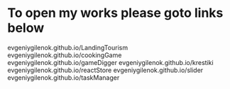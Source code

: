 # To open my works please goto links below
evgeniygilenok.github.io/LandingTourism
evgeniygilenok.github.io/cookingGame
evgeniygilenok.github.io/gameDigger
evgeniygilenok.github.io/krestiki
evgeniygilenok.github.io/reactStore
evgeniygilenok.github.io/slider
evgeniygilenok.github.io/taskManager
